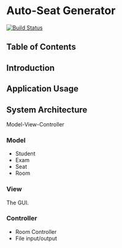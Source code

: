 # Auto-Seat Generator
[![Build Status](https://travis-ci.org/cpe305Spring17/spring2017-project-lzcheung.svg?branch=master)](https://travis-ci.org/cpe305Spring17/spring2017-project-lzcheung)

## Table of Contents

## Introduction

## Application Usage

## System Architecture

Model-View-Controller

### Model

- Student
- Exam
- Seat
- Room

### View
The GUI.

### Controller
- Room Controller
- File input/output
